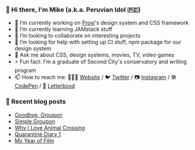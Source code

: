 ### 👋 Hi there, I'm Mike (a.k.a. Peruvian Idol 🇵🇪)

- 🔭 I’m currently working on [Provi](https://provi.com)'s design system and CSS framework
- 🌱 I’m currently learning JAMstack stuff
- 👯 I’m looking to collaborate on interesting projects
- 🤔 I’m looking for help with setting up CI stuff, npm package for our design system
- 💬 Ask me about CSS, design systems, movies, TV, video games
- ⚡ Fun fact: I'm a graduate of Second City's conservatory and writing program
- 📫 How to reach me: 👨🏻‍💻 [Website](https://mikeaparicio.com) / 🐦 [Twitter](https://twitter.com/peruvianidol) / 📷 [Instagram](https://instagram.com/peruvianidol) / 🛠 [CodePen](https://codepen.io/peruvianidol) / 🍿 [Letterboxd](https://letterboxd.com/peruvianidol)

### 🚨 Recent blog posts
<!-- BLOG-POST-LIST:START -->
- [Goodbye, Groupon](https://mikeaparicio.com/posts/2020-07-23-goodbye-groupon/)
- [Simple Groupon](https://mikeaparicio.com/posts/2020-07-06-simple-groupon/)
- [Why I Love Animal Crossing](https://mikeaparicio.com/posts/2020-05-04-why-i-love-animal-crossing/)
- [Quarantine Diary 1](https://mikeaparicio.com/posts/2020-04-13-quarantine-diary-1/)
- [My Year of Film](https://mikeaparicio.com/posts/2020-01-31-my-year-of-film/)
<!-- BLOG-POST-LIST:END -->
